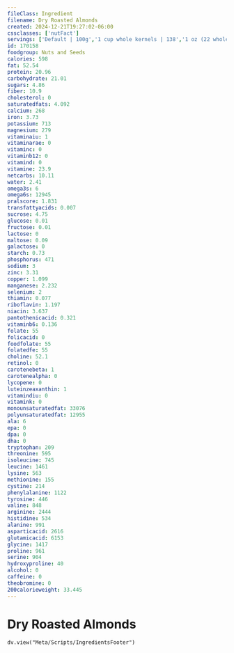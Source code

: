 ```yaml
---
fileClass: Ingredient
filename: Dry Roasted Almonds
created: 2024-12-21T19:27:02-06:00
cssclasses: ['nutFact']
servings: ['Default | 100g','1 cup whole kernels | 138','1 oz (22 whole kernels) | 28.4']
id: 170158
foodgroup: Nuts and Seeds
calories: 598
fat: 52.54
protein: 20.96
carbohydrate: 21.01
sugars: 4.86
fiber: 10.9
cholesterol: 0
saturatedfats: 4.092
calcium: 268
iron: 3.73
potassium: 713
magnesium: 279
vitaminaiu: 1
vitaminarae: 0
vitaminc: 0
vitaminb12: 0
vitamind: 0
vitamine: 23.9
netcarbs: 10.11
water: 2.41
omega3s: 6
omega6s: 12945
pralscore: 1.831
transfattyacids: 0.007
sucrose: 4.75
glucose: 0.01
fructose: 0.01
lactose: 0
maltose: 0.09
galactose: 0
starch: 0.73
phosphorus: 471
sodium: 3
zinc: 3.31
copper: 1.099
manganese: 2.232
selenium: 2
thiamin: 0.077
riboflavin: 1.197
niacin: 3.637
pantothenicacid: 0.321
vitaminb6: 0.136
folate: 55
folicacid: 0
foodfolate: 55
folatedfe: 55
choline: 52.1
retinol: 0
carotenebeta: 1
carotenealpha: 0
lycopene: 0
luteinzeaxanthin: 1
vitamindiu: 0
vitamink: 0
monounsaturatedfat: 33076
polyunsaturatedfat: 12955
ala: 6
epa: 0
dpa: 0
dha: 0
tryptophan: 209
threonine: 595
isoleucine: 745
leucine: 1461
lysine: 563
methionine: 155
cystine: 214
phenylalanine: 1122
tyrosine: 446
valine: 848
arginine: 2444
histidine: 534
alanine: 991
asparticacid: 2616
glutamicacid: 6153
glycine: 1417
proline: 961
serine: 904
hydroxyproline: 40
alcohol: 0
caffeine: 0
theobromine: 0
200calorieweight: 33.445
---
```


# Dry Roasted Almonds

```dataviewjs
dv.view("Meta/Scripts/IngredientsFooter")
```